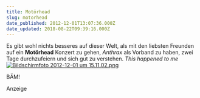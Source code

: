 ```yaml
---
title: Motörhead
slug: motorhead
date_published: 2012-12-01T13:07:36.000Z
date_updated: 2018-08-22T09:39:16.000Z
---
```


Es gibt wohl nichts besseres auf dieser Welt, als mit den liebsten Freunden auf ein **Motörhead** Konzert zu gehen, *Anthrax* als Vorband zu haben, zwei Tage durchzufeiern und sich gut zu verstehen. *This happened to me*
[![Bildschirmfoto 2012-12-01 um 15.11.02.png](__GHOST_URL__/Krafft-Prinzmetal/skalen/assets_c/2012/12/Bildschirmfoto%202012-12-01%20um%2015.11.02-thumb-600x517-352.png)](__GHOST_URL__/Krafft-Prinzmetal/skalen/2012/12/01/Bildschirmfoto%202012-12-01%20um%2015.11.02.png)

BÄM!

Anzeige
<!--
google_ad_client = "ca-pub-2423874063542870";
/* mt_breit_seite */
google_ad_slot = "1283354947";
google_ad_width = 300;
google_ad_height = 250;
//-->
